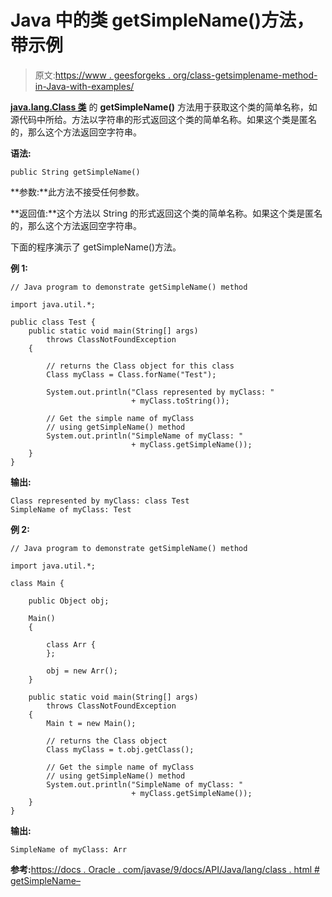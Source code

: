 # Java 中的类 getSimpleName()方法，带示例

> 原文:[https://www . geesforgeks . org/class-getsimplename-method-in-Java-with-examples/](https://www.geeksforgeeks.org/class-getsimplename-method-in-java-with-examples/)

**[java.lang.Class 类](https://www.geeksforgeeks.org/java-lang-class-class-java-set-1/)** 的 **getSimpleName()** 方法用于获取这个类的简单名称，如源代码中所给。方法以字符串的形式返回这个类的简单名称。如果这个类是匿名的，那么这个方法返回空字符串。

**语法:**

```
public String getSimpleName()

```

**参数:**此方法不接受任何参数。

**返回值:**这个方法以 String 的形式返回这个类的简单名称。如果这个类是匿名的，那么这个方法返回空字符串。

下面的程序演示了 getSimpleName()方法。

**例 1:**

```
// Java program to demonstrate getSimpleName() method

import java.util.*;

public class Test {
    public static void main(String[] args)
        throws ClassNotFoundException
    {

        // returns the Class object for this class
        Class myClass = Class.forName("Test");

        System.out.println("Class represented by myClass: "
                           + myClass.toString());

        // Get the simple name of myClass
        // using getSimpleName() method
        System.out.println("SimpleName of myClass: "
                           + myClass.getSimpleName());
    }
}
```

**输出:**

```
Class represented by myClass: class Test
SimpleName of myClass: Test

```

**例 2:**

```
// Java program to demonstrate getSimpleName() method

import java.util.*;

class Main {

    public Object obj;

    Main()
    {

        class Arr {
        };

        obj = new Arr();
    }

    public static void main(String[] args)
        throws ClassNotFoundException
    {
        Main t = new Main();

        // returns the Class object
        Class myClass = t.obj.getClass();

        // Get the simple name of myClass
        // using getSimpleName() method
        System.out.println("SimpleName of myClass: "
                           + myClass.getSimpleName());
    }
}
```

**输出:**

```
SimpleName of myClass: Arr

```

**参考:**[https://docs . Oracle . com/javase/9/docs/API/Java/lang/class . html # getSimpleName–](https://docs.oracle.com/javase/9/docs/api/java/lang/Class.html#getSimpleName--)